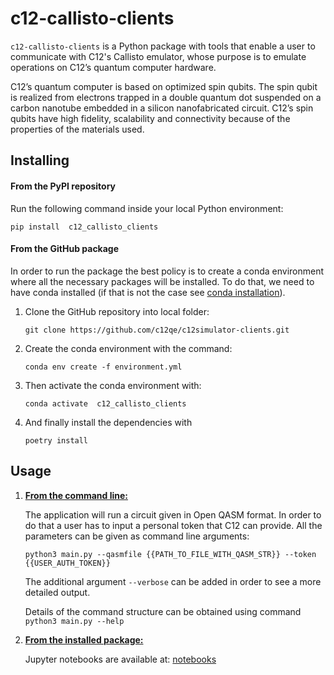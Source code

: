 # c12-callisto-clients

`c12-callisto-clients` is a Python package with tools that enable a user to communicate with 
C12's Callisto emulator, whose purpose is to emulate operations on C12’s quantum computer hardware.

C12’s quantum computer is based on optimized spin qubits. The spin qubit is realized from electrons trapped in a double quantum dot suspended on a carbon nanotube embedded in a silicon nanofabricated circuit. C12’s spin qubits have high fidelity, scalability and connectivity because of the properties of the materials used.

## Installing


#### From the PyPI repository

Run the following command inside your local Python environment:

`pip install  c12_callisto_clients`

#### From the GitHub package
In order to run the package the best policy is to create a conda environment where
all the necessary packages will be installed. To do that, we need to have conda installed (if that
is not the case see <a href="https://conda.io/projects/conda/en/latest/user-guide/install/index.html#regular-installation">conda installation</a>).
<ol>
<li> Clone the GitHub repository into local folder:

`git clone https://github.com/c12qe/c12simulator-clients.git`

</li>

<li> Create the conda environment with the command:

`conda env create -f environment.yml`
</li>
<li> Then activate the conda environment with:

`conda activate  c12_callisto_clients`
</li>
<li> And finally install the dependencies with 

`poetry install`
</li>
</ol>


## Usage

<ol>

<li> <b> <u>From the command line:</u></b> </li>


The application will run a circuit given in Open QASM format. In order to do that a user has to input
a personal token that C12 can provide. All the parameters can be given as command line arguments:

`python3 main.py --qasmfile {{PATH_TO_FILE_WITH_QASM_STR}} --token {{USER_AUTH_TOKEN}}`

The additional argument `--verbose` can be added in order to see a more detailed output.

Details of the command structure can be obtained using command `python3 main.py --help`


<li> <b> <u>From the installed package:</u></b> </li>

Jupyter notebooks are available at: <a href="https://github.com/c12qe/c12-callisto-clients/tree/master/docs">notebooks</a>

</ol>


